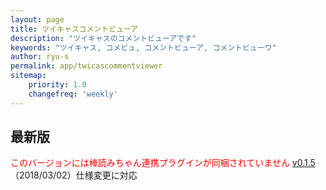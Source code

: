 ```yaml
---
layout: page
title: ツイキャスコメントビューア
description: "ツイキャスのコメントビューアです"
keywords: "ツイキャス, コメビュ, コメントビューア, コメントビューワ"
author: ryu-s
permalink: app/twicascommentviewer
sitemap:
    priority: 1.0
    changefreq: 'weekly'	
---
```


## 最新版
<font color="#FF0000">このバージョンには棒読みちゃん連携プラグインが同梱されていません</font>
[v0.1.5](http://int-main.net/app/TwicasCommentViewer_v0.1.5.zip) （2018/03/02）仕様変更に対応  
